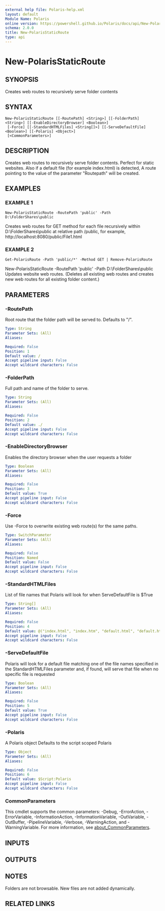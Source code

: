 ```yaml
---
external help file: Polaris-help.xml
layout: default
Module Name: Polaris
online version: https://powershell.github.io/Polaris/docs/api/New-PolarisStaticRoute.html
schema: 2.0.0
title: New-PolarisStaticRoute
type: api
---
```


# New-PolarisStaticRoute

## SYNOPSIS
Creates web routes to recursively serve folder contents

## SYNTAX

```
New-PolarisStaticRoute [[-RoutePath] <String>] [[-FolderPath] <String>] [[-EnableDirectoryBrowser] <Boolean>]
 [-Force] [[-StandardHTMLFiles] <String[]>] [[-ServeDefaultFile] <Boolean>] [[-Polaris] <Object>]
 [<CommonParameters>]
```

## DESCRIPTION
Creates web routes to recursively serve folder contents.
Perfect for static websites.
Also if a default file (for example index.html) is detected, A route pointing to the
value of the parameter "Routepath" will be created.

## EXAMPLES

### EXAMPLE 1
```
New-PolarisStaticRoute -RoutePath 'public' -Path D:\FolderShares\public
```

Creates web routes for GET method for each file recursively within D:\FolderShares\public
at relative path /public, for example, http://localhost:8080/public/File1.html

### EXAMPLE 2
```
Get-PolarisRoute -Path 'public/*' -Method GET | Remove-PolarisRoute
```

New-PolarisStaticRoute -RoutePath 'public' -Path D:\FolderShares\public
Updates website web routes.
(Deletes all existing web routes and creates new web routes
for all existing folder content.)

## PARAMETERS

### -RoutePath
Root route that the folder path will be served to.
Defaults to "/".

```yaml
Type: String
Parameter Sets: (All)
Aliases:

Required: False
Position: 1
Default value: /
Accept pipeline input: False
Accept wildcard characters: False
```

### -FolderPath
Full path and name of the folder to serve.

```yaml
Type: String
Parameter Sets: (All)
Aliases:

Required: False
Position: 2
Default value: ./
Accept pipeline input: False
Accept wildcard characters: False
```

### -EnableDirectoryBrowser
Enables the directory browser when the user requests a folder

```yaml
Type: Boolean
Parameter Sets: (All)
Aliases:

Required: False
Position: 3
Default value: True
Accept pipeline input: False
Accept wildcard characters: False
```

### -Force
Use -Force to overwrite existing web route(s) for the same paths.

```yaml
Type: SwitchParameter
Parameter Sets: (All)
Aliases:

Required: False
Position: Named
Default value: False
Accept pipeline input: False
Accept wildcard characters: False
```

### -StandardHTMLFiles
List of file names that Polaris will look for when ServeDefaultFile is $True

```yaml
Type: String[]
Parameter Sets: (All)
Aliases:

Required: False
Position: 4
Default value: @("index.html", "index.htm", "default.html", "default.htm")
Accept pipeline input: False
Accept wildcard characters: False
```

### -ServeDefaultFile
Polaris will look for a default file matching one of the file names specified in the
StandardHTMLFiles parameter and, if found, will serve that file when no specific file is requested

```yaml
Type: Boolean
Parameter Sets: (All)
Aliases:

Required: False
Position: 5
Default value: True
Accept pipeline input: False
Accept wildcard characters: False
```

### -Polaris
A Polaris object
Defaults to the script scoped Polaris

```yaml
Type: Object
Parameter Sets: (All)
Aliases:

Required: False
Position: 6
Default value: $Script:Polaris
Accept pipeline input: False
Accept wildcard characters: False
```

### CommonParameters
This cmdlet supports the common parameters: -Debug, -ErrorAction, -ErrorVariable, -InformationAction, -InformationVariable, -OutVariable, -OutBuffer, -PipelineVariable, -Verbose, -WarningAction, and -WarningVariable. For more information, see [about_CommonParameters](http://go.microsoft.com/fwlink/?LinkID=113216).

## INPUTS

## OUTPUTS

## NOTES
Folders are not browsable.
New files are not added dynamically.

## RELATED LINKS
